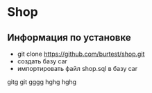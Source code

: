 # Shop



## Информация по установке	
- git clone https://github.com/burtest/shop.git
- создать базу car
- импортировать файл shop.sql в базу car


gitg
git
gggg
hghg
hghg